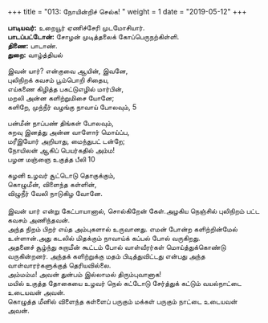 ﻿+++
title = "013: நோயின்றிச் செல்க!  "
weight = 1
date = "2019-05-12"
+++

**பாடியவர்:** உறையூர் ஏணிச்சேரி முடமோசியார்.  
**பாடப்பட்டோன்:** சோழன் முடித்தலைக் கோப்பெருநற்கிள்ளி.  
**திணை:** பாடாண்.  
**துறை:** வாழ்த்தியல்  
  
இவன் யார்? என்குவை ஆயின், இவனே,  
புலிநிறக் கவசம் பூம்பொறி சிதைய,  
எய்கணை கிழித்த பகட்டுஎழில் மார்பின்,  
மறலி அன்ன களிற்றுமிசை யோனே;  
களிறே, முந்நீர் வழங்கு நாவாய் போலவும், 5  
  
பன்மீன் நாப்பண் திங்கள் போலவும்,  
சுறவு இனத்து அன்ன வாளோர் மொய்ப்ப,  
மரீஇயோர் அறியாது, மைந்துபட் டன்றே;  
நோயிலன் ஆகிப் பெயர்கதில் அம்ம!  
பழன மஞ்ஞை உகுத்த பீலி 10  
  
கழனி உழவர் சூட்டொடு தொகுக்கும்,  
கொழுமீன், விளைந்த கள்ளின்,  
விழுநீர் வேலி நாடுகிழ வோனே.  
   
இவன் யார் என்று கேட்பாயானால், சொல்கிறேன் கேள்.அழகிய நெஞ்சில் புலிநிறம் பட்ட கவசம் அணிந்தவன்.  
அந்த நிறம் பிறர் எய்த அம்புகளால் உருவானது. எமன் போன்ற களிற்றின்மேல் உள்ளான்.அது கடலில் மிதக்கும் நாவாய்க் கப்பல் போல் வருகிறது.  
அதனைச் சூழ்ந்து சுறாமீன் கூட்டம் போல் வாள்வீரர்கள் மொய்த்துக்கொண்டு வருகின்றனர். அந்தக் களிற்றுக்கு மதம் பிடித்துவிட்டது என்பது அந்த வாள்வாரர்களுக்குத் தெரியவில்லை.  
அம்மம்ம! அவன் துன்பம் இல்லாமல் திரும்புவானாக!  
மயில் உகுத்த தோகையை உழவர் நெல் கட்டோடு சேர்த்துக் கட்டும் வயல்நாட்டை உடையவன் அவன்.  
கொழுத்த மீனில் விளைந்த கள்ளைப் பருகும் மக்கள் பருகும் நாட்டை உடையவன் அவன்.  
